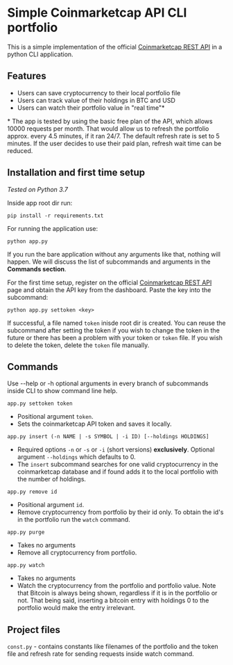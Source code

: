 # Simple Coinmarketcap API CLI portfolio

This is a simple implementation of the official [Coinmarketcap REST API](https://coinmarketcap.com/api/) in a python CLI application.

## Features
* Users can save cryptocurrency to their local portfolio file
* Users can track value of their holdings in BTC and USD
* Users can watch their portfolio value in "real time"*

\* The app is tested by using the basic free plan of the API, which allows 10000 requests per month. That would allow us to refresh the portfolio approx. every 4.5 minutes, if it ran 24/7. The default refresh rate is set to 5 minutes. If the user decides to use their paid plan, refresh wait time can be reduced.

## Installation and first time setup
 *Tested on Python 3.7*

Inside app root dir run:
```
pip install -r requirements.txt
```
For running the application use:
```
python app.py
```
If you run the bare application without any arguments like that, nothing will happen. We will discuss the list of subcommands and arguments in the **Commands section**.

For the first time setup, register on the official [Coinmarketcap REST API](https://coinmarketcap.com/api/) page and obtain the API key from the dashboard. Paste the key into the subcommand:
```
python app.py settoken <key>
```
If successful, a file named `token` inisde root dir is created. You can reuse the subcommand after setting the token if you wish to change the token in the future or there has been a problem with your token or `token` file. If you wish to delete the token, delete the `token` file manually.

## Commands
Use --help or -h optional arguments in every branch of subcommands inside CLI to show command line help.

```
app.py settoken token
```
* Positional argument `token`.
* Sets the coinmarketcap API token and saves it locally.

```
app.py insert (-n NAME | -s SYMBOL | -i ID) [--holdings HOLDINGS]
```
* Required options `-n` or `-s`  or `-i` (short versions) **exclusively**. Optional argument `--holdings` which defaults to 0.
* The `insert` subcommand searches for one valid cryptocurrency in the coinmarketcap database and if found adds it to the local portfolio with the number of holdings.

```
app.py remove id
```
* Positional argument `id`.
* Remove cryptocurrency from portfolio by their id  only. To obtain the id's in the portfolio run the `watch` command.

```
app.py purge
```
* Takes no arguments
* Remove all cryptocurrency from portfolio.

```
app.py watch
```
* Takes no arguments
* Watch the cryptocurrency from the portfolio and portfolio value. Note that Bitcoin is always being shown, regardless if it is in the portfolio or not. That being said, inserting a bitcoin entry with holdings 0 to the portfolio would make the entry irrelevant.

## Project files
`const.py` - contains constants like filenames of the portfolio and the token file and refresh rate for sending requests inside watch command.
